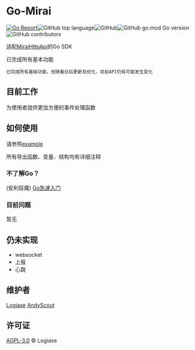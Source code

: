 # Go-Mirai

[![Go Report](https://goreportcard.com/badge/github.com/andyhuzhill/gomirai?style=flat-square)](https://goreportcard.com/report/github.com/andyhuzhill/gomirai)![GitHub top language](https://img.shields.io/github/languages/top/Logiase/gomirai)![GitHub](https://img.shields.io/github/license/Logiase/gomirai)![GitHub go.mod Go version](https://img.shields.io/github/go-mod/go-version/Logiase/gomirai)![GitHub contributors](https://img.shields.io/github/contributors/Logiase/gomirai)

适配[MiraiHttpApi](https://github.com/project-mirai/mirai-api-http)的Go SDK

已完成所有基本功能

    已完成所有基础功能，但随着日后更新及优化，目前API仍有可能发生变化

## 目前工作

为使用者提供更加方便的事件处理函数

## 如何使用

请参照[example](/test/main.go)

所有导出函数、变量、结构均有详细注释

### 不了解Go？

(安利狂魔) [Go急速入门](https://learn.go.dev/)

### 目前问题

暂无

## 仍未实现

 - websocket
 - 上报
 - 心跳

## 维护者

[Logiase](https://github.com/Logiase)
[AndyScout](https://github.com/andyhuzhill)

## 许可证

[AGPL-3.0](LICENSE) © Logiase
